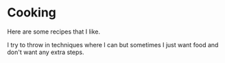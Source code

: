 # Cooking

Here are some recipes that I like.

I try to throw in techniques where I can but sometimes I just want food and don't want any extra steps.